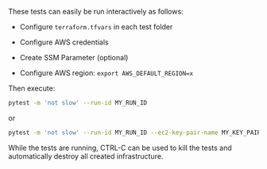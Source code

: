 These tests can easily be run interactively as follows:

- Configure `terraform.tfvars` in each test folder

- Configure AWS credentials

- Create SSM Parameter (optional)

- Configure AWS region: `export AWS_DEFAULT_REGION=x`

Then execute:

```sh
pytest -m 'not slow' --run-id MY_RUN_ID
```
or

```sh
pytest -m 'not slow' --run-id MY_RUN_ID --ec2-key-pair-name MY_KEY_PAIR_NAME
```

While the tests are running, CTRL-C can be used to kill the tests and automatically destroy all created infrastructure.
